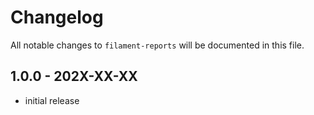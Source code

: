 # Changelog

All notable changes to `filament-reports` will be documented in this file.

## 1.0.0 - 202X-XX-XX

- initial release
